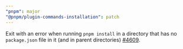 ```yaml
---
"pnpm": major
"@pnpm/plugin-commands-installation": patch
---
```


Exit with an error when running `pnpm install` in a directory that has no `package.json` file in it (and in parent directories) [#4609](https://github.com/pnpm/pnpm/issues/4609).
